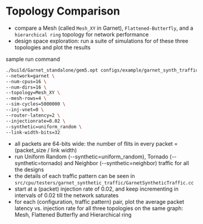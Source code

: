 # Topology Comparison
- compare a Mesh (called `Mesh_XY` in Garnet), `Flattened-Butterfly`, and a `hierarchical ring` topology for network performance
- design space exploration: run a suite of simulations for of these three topologies and plot the results

sample run command
```sh
./build/Garnet_standalone/gem5.opt configs/example/garnet_synth_traffic.py \
--network=garnet \
--num-cpus=16 \
--num-dirs=16 \
--topology=Mesh_XY \
--mesh-rows=4 \
--sim-cycles=5000000 \
--inj-vnet=0 \
--router-latency=2 \
--injectionrate=0.02 \
--synthetic=uniform_random \
--link-width-bits=32
```

- all packets are 64-bits wide: the number of flits in every packet = (packet_size / link width)
- run Uniform Random (--synthetic=uniform_random), Tornado (--
synthetic=tornado) and Neighbor (--synthetic=neighbor) traffic for all the designs
- the details of each traffic pattern can be seen in `src/cpu/testers/garnet_synthetic_traffic/GarnetSyntheticTraffic.cc`
- start at a (packet) injection rate of 0.02, and keep incrementing in intervals of 0.02 till the network saturates
- for each (configuration, traffic pattern) pair, plot the average packet latency vs. injection rate for all three topologies on the same graph: Mesh, Flattened Butterfly and Hierarchical ring